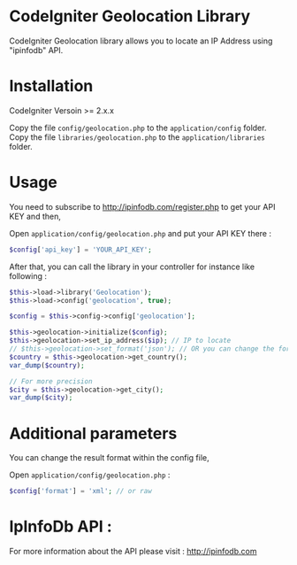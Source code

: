 # CodeIgniter Geolocation Library

CodeIgniter Geolocation library allows you to locate an IP Address using "ipinfodb" API.

# Installation

CodeIgniter Versoin >= 2.x.x

Copy the file `config/geolocation.php` to the `application/config` folder.
Copy the file `libraries/geolocation.php` to the `application/libraries` folder.

# Usage

You need to subscribe to http://ipinfodb.com/register.php to get your API KEY and then,

Open `application/config/geolocation.php` and put your API KEY there :

```php
$config['api_key'] = 'YOUR_API_KEY';
```

After that, you can call the library in your controller for instance like following :

```php
$this->load->library('Geolocation');
$this->load->config('geolocation', true);

$config = $this->config->config['geolocation'];

$this->geolocation->initialize($config);
$this->geolocation->set_ip_address($ip); // IP to locate
// $this->geolocation->set_format('json'); // OR you can change the format within `config/geolocation.php` config file
$country = $this->geolocation->get_country();
var_dump($country);

// For more precision
$city = $this->geolocation->get_city();
var_dump($city);
```

# Additional parameters

You can change the result format within the config file,

Open `application/config/geolocation.php` :

```php
$config['format'] = 'xml'; // or raw
```

# IpInfoDb API :

For more information about the API please visit : http://ipinfodb.com
